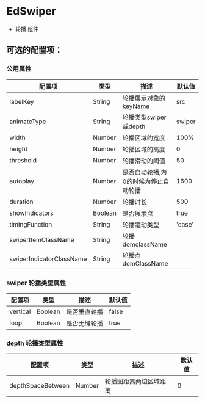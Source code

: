 # EdSwiper

* 轮播 组件
 
## 可选的配置项：
### 公用属性

 配置项 | 类型 | 描述 | 默认值 
------------------|---------|-------------------------------- |-----
 labelKey         | String  | 轮播展示对象的keyName              | src 
 animateType      | String  | 轮播类型swiper或depth             | swiper
 width            | Number  | 轮播区域的宽度                     | 100%
 height           | Number  | 轮播区域的高度                     | 0
 threshold        | Number  | 轮播滑动的阈值                     | 50
 autoplay         | Number  | 是否自动轮播,为0的时候为停止自动轮播   | 1600
 duration         | Number  | 轮播时长                          | 500
 showIndicators   | Boolean | 是否展示点                        | true
 timingFunction   | String  | 轮播运动类型                      | 'ease'
 swiperItemClassName | String  | 轮播domclassName              | 
 swiperIndicatorClassName | String  | 轮播点domClassName       | 



### swiper 轮播类型属性

 配置项 | 类型 | 描述 | 默认值 
------------------|---------|-------------------------------- |-----
 vertical         | Boolean | 是否垂直轮播                      | false 
 loop             | Boolean | 是否无缝轮播                       | true


### depth 轮播类型属性

 配置项 | 类型 | 描述 | 默认值 
------------------|---------|-------------------------------- |----- 
 depthSpaceBetween| Number  | 轮播图距离两边区域距离              | 0
 
